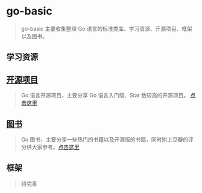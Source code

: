 # go-basic

> go-basic 主要收集整理 Go 语言的标准类库、学习资源、开源项目、框架以及图书。

## 学习资源

## [开源项目](https://github.com/Greggwen/go-basic/tree/main/opensource)
> Go 语言开源项目，主要分享 Go 语言入门级、Star 数较高的开源项目。 [点击这里](https://github.com/Greggwen/go-basic/tree/main/opensource)

## [图书](https://github.com/Greggwen/go-basic/tree/main/book)
> Go 图书，主要分享一些热门的书籍以及开源版的书籍，同时附上豆瓣的评分供大家参考。[点击这里](https://github.com/Greggwen/go-basic/tree/main/book)

## 框架
> 待完善

